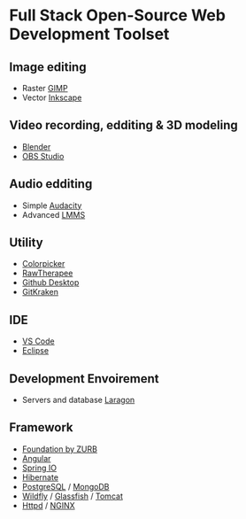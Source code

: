 # Full Stack Open-Source Web Development Toolset
 
 ## Image editing
 - Raster [GIMP](https://www.gimp.org/)
 - Vector [Inkscape](https://inkscape.org/)
 
 ## Video recording, edditing & 3D modeling
 - [Blender](https://www.blender.org/)
 - [OBS Studio](https://obsproject.com/)
 
 ## Audio edditing
 - Simple [Audacity](https://www.audacityteam.org/)
 - Advanced [LMMS](https://lmms.io/)
 
 ## Utility
 - [Colorpicker](https://colorpicker.fr/)
 - [RawTherapee](https://rawtherapee.com/)
 - [Github Desktop](https://desktop.github.com/)
 - [GitKraken](https://www.gitkraken.com/)
 
 ## IDE
 - [VS Code](https://code.visualstudio.com/)
 - [Eclipse](https://www.eclipse.org/downloads/)
 
 ## Development Envoirement
 - Servers and database [Laragon](https://laragon.org/)

## Framework
 - [Foundation by ZURB](https://get.foundation/)
 - [Angular](https://angular.io/)
 - [Spring IO](https://spring.io/)
 - [Hibernate](https://hibernate.org/)
 - [PostgreSQL](https://www.postgresql.org/) / [MongoDB](https://www.mongodb.com/)
 - [Wildfly](https://www.wildfly.org/) / [Glassfish](https://javaee.github.io/glassfish/) / [Tomcat](http://tomcat.apache.org/)
 - [Httpd](https://httpd.apache.org/) / [NGINX](https://www.nginx.com/)
